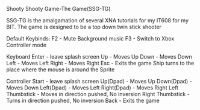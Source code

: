 Shooty Shooty Game-The Game(SSG-TG)

SSG-TG is the amalgamation of several XNA tutorials for my IT608 for my BIT.
The game is designed to be a top down twin stick shooter

Default Keybinds:
F2 - Mute Background music
F3 - Switch to Xbox Controller mode

Keyboard
Enter - leave splash screen
Up - Moves Up
Down - Moves Down
Left - Moves Left
Right - Moves Right
Esc - Exits the game
Ship turns to the place where the mouse is around the Sprite

Controller
Start - leave splash screen
Up(Dpad) - Moves Up
Down(Dpad) - Moves Down
Left(Dpad) - Moves Left
Right(Dpad) - Moves Right
Left Thumbstick - Moves in direction pushed, No inversion
Right Thumbstick - Turns in direction pushed, No inversion
Back - Exits the game
